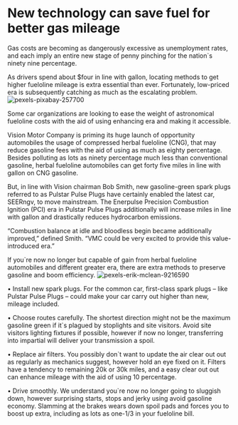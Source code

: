 # New technology can save fuel for better gas mileage
Gas costs are becoming as dangerously excessive as unemployment rates, and each imply an entire new stage of penny pinching for the nation`s ninety nine percentage.

As drivers spend about $four in line with gallon, locating methods to get higher fueloline mileage is extra essential than ever. Fortunately, low-priced era is subsequently catching as much as the escalating problem.
![pexels-pixabay-257700](https://user-images.githubusercontent.com/108268286/192764001-bbd497e7-ef1d-46a2-ba66-90a625b50965.jpg)

Some car organizations are looking to ease the weight of astronomical fueloline costs with the aid of using enhancing era and making it accessible.

Vision Motor Company is priming its huge launch of opportunity automobiles the usage of compressed herbal fueloline (CNG), that may reduce gasoline fees with the aid of using as much as eighty percentage. Besides polluting as lots as ninety percentage much less than conventional gasoline, herbal fueloline automobiles can get forty five miles in line with gallon on CNG gasoline.

But, in line with Vision chairman Bob Smith, new gasoline-green spark plugs referred to as Pulstar Pulse Plugs have certainly enabled the latest car, SEERngv, to move mainstream. The Enerpulse Precision Combustion Ignition (PCI) era in Pulstar Pulse Plugs additionally will increase miles in line with gallon and drastically reduces hydrocarbon emissions.

“Combustion balance at idle and bloodless begin became additionally improved,” defined Smith. “VMC could be very excited to provide this value-introduced era.”

If you`re now no longer but capable of gain from herbal fueloline automobiles and different greater era, there are extra methods to preserve gasoline and boom efficiency.
![pexels-erik-mclean-9216590](https://user-images.githubusercontent.com/108268286/192762470-d463e11a-76e4-4250-911b-70dc31ab550c.jpg)

• Install new spark plugs. For the common car, first-class spark plugs – like Pulstar Pulse Plugs – could make your car carry out higher than new, mileage included.

• Choose routes carefully. The shortest direction might not be the maximum gasoline green if it`s plagued by stoplights and site visitors. Avoid site visitors lighting fixtures if possible, however if now no longer, transferring into impartial will deliver your transmission a spoil.

• Replace air filters. You possibly don`t want to update the air clear out out as regularly as mechanics suggest, however hold an eye fixed on it. Filters have a tendency to remaining 20k or 30k miles, and a easy clear out out can enhance mileage with the aid of using 10 percentage.

• Drive smoothly. We understand you`re now no longer going to sluggish down, however surprising starts, stops and jerky using avoid gasoline economy. Slamming at the brakes wears down spoil pads and forces you to boost up extra, including as lots as one-1/3 in your fueloline bill.
